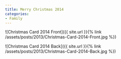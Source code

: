 ```yaml
---
title: Merry Christmas 2014
categories:
- Family
---
```


![Christmas Card 2014 Front]({{ site.url }}{% link /assets/posts/2013/Christmas-Card-2014-Front.jpg %})

![Christmas Card 2014 Back]({{ site.url }}{% link /assets/posts/2013/Christmas-Card-2014-Back.jpg %})
